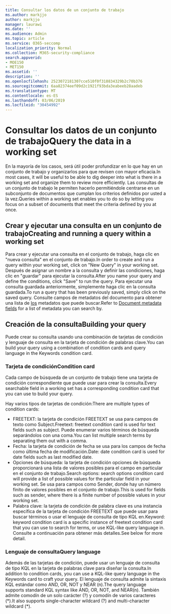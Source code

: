 ```yaml
---
title: Consultar los datos de un conjunto de trabajo
ms.author: markjjo
author: markjjo
manager: laurawi
ms.date: ''
ms.audience: Admin
ms.topic: article
ms.service: O365-seccomp
localization_priority: Normal
ms.collection: M365-security-compliance
search.appverid:
- MOE150
- MET150
ms.assetid: ''
description: ''
ms.openlocfilehash: 2523072181307cce510f0f318834329b2c70b376
ms.sourcegitcommit: 6aa82374eef09d2c1921f93bda3eabeeb28aadeb
ms.translationtype: MT
ms.contentlocale: es-ES
ms.lasthandoff: 03/06/2019
ms.locfileid: "30454992"
---
```

# <a name="query-the-data-in-a-working-set"></a><span data-ttu-id="d54de-102">Consultar los datos de un conjunto de trabajo</span><span class="sxs-lookup"><span data-stu-id="d54de-102">Query the data in a working set</span></span>

<span data-ttu-id="d54de-103">En la mayoría de los casos, será útil poder profundizar en lo que hay en un conjunto de trabajo y organizarlos para que revisen con mayor eficacia.</span><span class="sxs-lookup"><span data-stu-id="d54de-103">In most cases, it will be useful to be able to dig deeper into what is there in a working set and organize them to review more efficiently.</span></span> <span data-ttu-id="d54de-104">Las consultas de un conjunto de trabajo le permiten hacerlo permitiéndole centrarse en un subconjunto de documentos que cumplan los criterios definidos por usted a la vez.</span><span class="sxs-lookup"><span data-stu-id="d54de-104">Queries within a working set enables you to do so by letting you focus on a subset of documents that meet the criteria defined by you at once.</span></span>

## <a name="creating-and-running-a-query-within-a-working-set"></a><span data-ttu-id="d54de-105">Crear y ejecutar una consulta en un conjunto de trabajo</span><span class="sxs-lookup"><span data-stu-id="d54de-105">Creating and running a query within a working set</span></span>

<span data-ttu-id="d54de-106">Para crear y ejecutar una consulta en el conjunto de trabajo, haga clic en "nueva consulta" en el conjunto de trabajo.</span><span class="sxs-lookup"><span data-stu-id="d54de-106">In order to create and run a query within your working set, click on "New Query" in your working set.</span></span> <span data-ttu-id="d54de-107">Después de asignar un nombre a la consulta y definir las condiciones, haga clic en "guardar" para ejecutar la consulta.</span><span class="sxs-lookup"><span data-stu-id="d54de-107">After you name your query and define the conditions, click "Save" to run the query.</span></span> <span data-ttu-id="d54de-108">Para ejecutar una consulta guardada anteriormente, simplemente haga clic en la consulta guardada.</span><span class="sxs-lookup"><span data-stu-id="d54de-108">To run a query that has been previously saved, simply click on the saved query.</span></span> <span data-ttu-id="d54de-109">Consulte campos de metadatos del documento para obtener una lista de [los](document-metadata-fields.md) metadatos que puede buscar.</span><span class="sxs-lookup"><span data-stu-id="d54de-109">Refer to [Document metadata fields](document-metadata-fields.md) for a list of metadata you can search by.</span></span>

## <a name="building-your-query"></a><span data-ttu-id="d54de-110">Creación de la consulta</span><span class="sxs-lookup"><span data-stu-id="d54de-110">Building your query</span></span>

<span data-ttu-id="d54de-111">Puede crear su consulta usando una combinación de tarjetas de condición y lenguaje de consulta en la tarjeta de condición de palabras clave.</span><span class="sxs-lookup"><span data-stu-id="d54de-111">You can build your query using a combination of condition cards and query language in the Keywords condition card.</span></span>

### <a name="condition-card"></a><span data-ttu-id="d54de-112">Tarjeta de condición</span><span class="sxs-lookup"><span data-stu-id="d54de-112">Condition card</span></span>

<span data-ttu-id="d54de-113">Cada campo de búsqueda de un conjunto de trabajo tiene una tarjeta de condición correspondiente que puede usar para crear la consulta.</span><span class="sxs-lookup"><span data-stu-id="d54de-113">Every searchable field in a working set has a corresponding condition card that you can use to build your query.</span></span>

<span data-ttu-id="d54de-114">Hay varios tipos de tarjetas de condición:</span><span class="sxs-lookup"><span data-stu-id="d54de-114">There are multiple types of condition cards:</span></span>
- <span data-ttu-id="d54de-115">FREETEXT: la tarjeta de condición FREETEXT se usa para campos de texto como Subject.</span><span class="sxs-lookup"><span data-stu-id="d54de-115">Freetext: freetext condition card is used for text fields such as subject.</span></span> <span data-ttu-id="d54de-116">Puede enumerar varios términos de búsqueda separándolos con una coma.</span><span class="sxs-lookup"><span data-stu-id="d54de-116">You can list multiple search terms by separating them out with a comma.</span></span>
- <span data-ttu-id="d54de-117">Fecha: la tarjeta de condición de fecha se usa para los campos de fecha como última fecha de modificación.</span><span class="sxs-lookup"><span data-stu-id="d54de-117">Date: date condition card is used for date fields such as last modified date.</span></span>
- <span data-ttu-id="d54de-118">Opciones de búsqueda: la tarjeta de condición opciones de búsqueda proporcionará una lista de valores posibles para el campo en particular en el conjunto de trabajo.</span><span class="sxs-lookup"><span data-stu-id="d54de-118">Search options: search options condition card will provide a list of possible values for the particular field in your working set.</span></span> <span data-ttu-id="d54de-119">Se usa para campos como Sender, donde hay un número finito de valores posibles en el conjunto de trabajo.</span><span class="sxs-lookup"><span data-stu-id="d54de-119">This is used for fields such as sender, where there is a finite number of possible values in your working set.</span></span>
- <span data-ttu-id="d54de-120">Palabra clave: la tarjeta de condición de palabra clave es una instancia específica de la tarjeta de condición FREETEXT que puede usar para buscar términos o usar el lenguaje de consulta de tipo KQL en.</span><span class="sxs-lookup"><span data-stu-id="d54de-120">Keyword: keyword condition card is a specific instance of freetext condition card that you can use to search for terms, or use KQL-like query language in.</span></span> <span data-ttu-id="d54de-121">Consulte a continuación para obtener más detalles.</span><span class="sxs-lookup"><span data-stu-id="d54de-121">See below for more detail.</span></span>

### <a name="query-language"></a><span data-ttu-id="d54de-122">Lenguaje de consulta</span><span class="sxs-lookup"><span data-stu-id="d54de-122">Query language</span></span>

<span data-ttu-id="d54de-123">Además de las tarjetas de condición, puede usar un lenguaje de consulta de tipo KQL en la tarjeta de palabras clave para diseñar la consulta.</span><span class="sxs-lookup"><span data-stu-id="d54de-123">In addition to condition cards, you can use a KQL-like query language in the Keywords card to craft your query.</span></span> <span data-ttu-id="d54de-124">El lenguaje de consulta admite la sintaxis KQL estándar como AND, OR, NOT y NEAR (n).</span><span class="sxs-lookup"><span data-stu-id="d54de-124">The query language supports standard KQL syntax like AND, OR, NOT, and NEAR(n).</span></span> <span data-ttu-id="d54de-125">También admite comodín de un solo carácter (?) y comodín de varios caracteres (\*).</span><span class="sxs-lookup"><span data-stu-id="d54de-125">It also supports single-character wildcard (?) and multi-character wildcard (\*).</span></span>